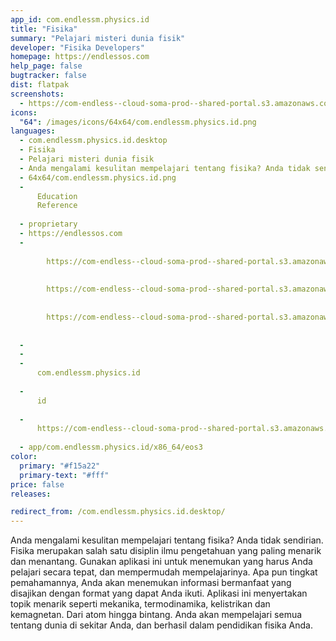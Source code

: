 ```yaml
---
app_id: com.endlessm.physics.id
title: "Fisika"
summary: "Pelajari misteri dunia fisik"
developer: "Fisika Developers"
homepage: https://endlessos.com
help_page: false
bugtracker: false
dist: flatpak
screenshots:
  - https://com-endless--cloud-soma-prod--shared-portal.s3.amazonaws.com/apps.287.screenshots.369248cb-d222-48b0-a2af-8ec6852e1bb9_201810232053305151.png
icons:
  "64": /images/icons/64x64/com.endlessm.physics.id.png
languages:
  - com.endlessm.physics.id.desktop
  - Fisika
  - Pelajari misteri dunia fisik
  - Anda mengalami kesulitan mempelajari tentang fisika? Anda tidak sendirian. Fisika merupakan salah satu disiplin ilmu pengetahuan yang paling menarik dan menantang. Gunakan aplikasi ini untuk menemukan yang harus Anda pelajari secara tepat, dan mempermudah mempelajarinya. Apa pun tingkat pemahamannya, Anda akan menemukan informasi bermanfaat yang disajikan dengan format yang dapat Anda ikuti. Aplikasi ini menyertakan topik menarik seperti mekanika, termodinamika, kelistrikan dan kemagnetan. Dari atom hingga bintang. Anda akan mempelajari semua tentang dunia di sekitar Anda, dan berhasil dalam pendidikan fisika Anda.
  - 64x64/com.endlessm.physics.id.png
  - 
      Education
      Reference
    
  - proprietary
  - https://endlessos.com
  - 
      
        https://com-endless--cloud-soma-prod--shared-portal.s3.amazonaws.com/apps.287.screenshots.369248cb-d222-48b0-a2af-8ec6852e1bb9_201810232053305151.png
      
      
        https://com-endless--cloud-soma-prod--shared-portal.s3.amazonaws.com/apps.287.screenshots.caab0fe4-30fe-4322-94da-181ff3135576_201810232053305151.png
      
      
        https://com-endless--cloud-soma-prod--shared-portal.s3.amazonaws.com/apps.287.screenshots.1b240d0c-ab90-4e61-9cee-f0ceeb99feec_201810232053305151.png
      
    
  - 
  - 
  - 
      com.endlessm.physics.id
    
  - 
      id
    
  - 
      https://com-endless--cloud-soma-prod--shared-portal.s3.amazonaws.com/app.1342.appCenterThumbnail.73664598-e6c5-4793-8de7-a19f751b2ee0_201810232053304141.jpg
    
  - app/com.endlessm.physics.id/x86_64/eos3
color:
  primary: "#f15a22"
  primary-text: "#fff"
price: false
releases:

redirect_from: /com.endlessm.physics.id.desktop/
---
```


<p>Anda mengalami kesulitan mempelajari tentang fisika? Anda tidak sendirian. Fisika merupakan salah satu disiplin ilmu pengetahuan yang paling menarik dan menantang. Gunakan aplikasi ini untuk menemukan yang harus Anda pelajari secara tepat, dan mempermudah mempelajarinya. Apa pun tingkat pemahamannya, Anda akan menemukan informasi bermanfaat yang disajikan dengan format yang dapat Anda ikuti. Aplikasi ini menyertakan topik menarik seperti mekanika, termodinamika, kelistrikan dan kemagnetan. Dari atom hingga bintang. Anda akan mempelajari semua tentang dunia di sekitar Anda, dan berhasil dalam pendidikan fisika Anda.</p>